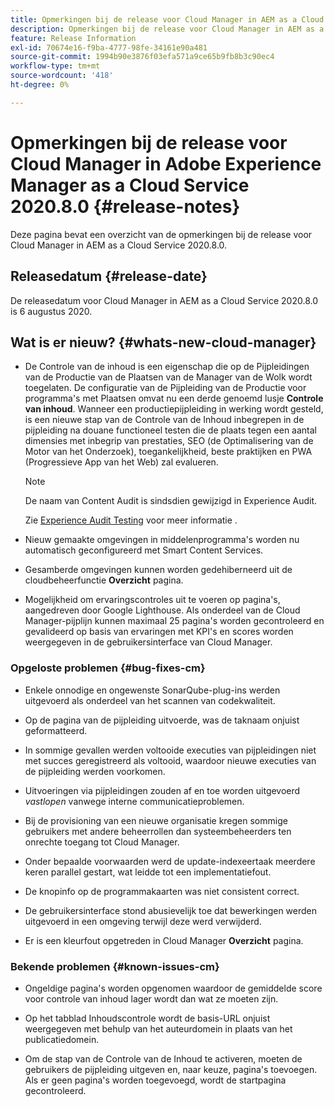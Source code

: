```yaml
---
title: Opmerkingen bij de release voor Cloud Manager in AEM as a Cloud Service versie 2020.8.0
description: Opmerkingen bij de release voor Cloud Manager in AEM as a Cloud Service versie 2020.8.0
feature: Release Information
exl-id: 70674e16-f9ba-4777-98fe-34161e90a481
source-git-commit: 1994b90e3876f03efa571a9ce65b9fb8b3c90ec4
workflow-type: tm+mt
source-wordcount: '418'
ht-degree: 0%

---
```


# Opmerkingen bij de release voor Cloud Manager in Adobe Experience Manager as a Cloud Service 2020.8.0 {#release-notes}

Deze pagina bevat een overzicht van de opmerkingen bij de release voor Cloud Manager in AEM as a Cloud Service 2020.8.0.

## Releasedatum {#release-date}

De releasedatum voor Cloud Manager in AEM as a Cloud Service 2020.8.0 is 6 augustus 2020.

## Wat is er nieuw? {#whats-new-cloud-manager}

* De Controle van de inhoud is een eigenschap die op de Pijpleidingen van de Productie van de Plaatsen van de Manager van de Wolk wordt toegelaten. De configuratie van de Pijpleiding van de Productie voor programma&#39;s met Plaatsen omvat nu een derde genoemd lusje **Controle van inhoud**. Wanneer een productiepijpleiding in werking wordt gesteld, is een nieuwe stap van de Controle van de Inhoud inbegrepen in de pijpleiding na douane functioneel testen die de plaats tegen een aantal dimensies met inbegrip van prestaties, SEO (de Optimalisering van de Motor van het Onderzoek), toegankelijkheid, beste praktijken en PWA (Progressieve App van het Web) zal evalueren.


  >[!NOTE]
  >De naam van Content Audit is sindsdien gewijzigd in Experience Audit.

  Zie [Experience Audit Testing](/help/implementing/cloud-manager/experience-audit-testing.md) voor meer informatie .

* Nieuw gemaakte omgevingen in middelenprogramma&#39;s worden nu automatisch geconfigureerd met Smart Content Services.

* Gesamberde omgevingen kunnen worden gedehiberneerd uit de cloudbeheerfunctie **Overzicht** pagina.

* Mogelijkheid om ervaringscontroles uit te voeren op pagina&#39;s, aangedreven door Google Lighthouse. Als onderdeel van de Cloud Manager-pijplijn kunnen maximaal 25 pagina&#39;s worden gecontroleerd en gevalideerd op basis van ervaringen met KPI&#39;s en scores worden weergegeven in de gebruikersinterface van Cloud Manager.

### Opgeloste problemen {#bug-fixes-cm}

* Enkele onnodige en ongewenste SonarQube-plug-ins werden uitgevoerd als onderdeel van het scannen van codekwaliteit.

* Op de pagina van de pijpleiding uitvoerde, was de taknaam onjuist geformatteerd.

* In sommige gevallen werden voltooide executies van pijpleidingen niet met succes geregistreerd als voltooid, waardoor nieuwe executies van de pijpleiding werden voorkomen.

* Uitvoeringen via pijpleidingen zouden af en toe worden uitgevoerd *vastlopen* vanwege interne communicatieproblemen.

* Bij de provisioning van een nieuwe organisatie kregen sommige gebruikers met andere beheerrollen dan systeembeheerders ten onrechte toegang tot Cloud Manager.

* Onder bepaalde voorwaarden werd de update-indexeertaak meerdere keren parallel gestart, wat leidde tot een implementatiefout.

* De knopinfo op de programmakaarten was niet consistent correct.

* De gebruikersinterface stond abusievelijk toe dat bewerkingen werden uitgevoerd in een omgeving terwijl deze werd verwijderd.

* Er is een kleurfout opgetreden in Cloud Manager **Overzicht** pagina.

### Bekende problemen {#known-issues-cm}

* Ongeldige pagina&#39;s worden opgenomen waardoor de gemiddelde score voor controle van inhoud lager wordt dan wat ze moeten zijn.

* Op het tabblad Inhoudscontrole wordt de basis-URL onjuist weergegeven met behulp van het auteurdomein in plaats van het publicatiedomein.

* Om de stap van de Controle van de Inhoud te activeren, moeten de gebruikers de pijpleiding uitgeven en, naar keuze, pagina&#39;s toevoegen. Als er geen pagina&#39;s worden toegevoegd, wordt de startpagina gecontroleerd.
